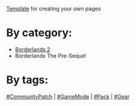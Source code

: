 [Template](https://github.com/bugworm/Categories/wiki/TEMPLATE) for creating your own pages
# By category:
* [Borderlands 2](https://github.com/bugworm/Categories/wiki/Borderlands-2)
* Borderlands The Pre-Sequel

# By tags:
[#CommunityPatch](https://github.com/bugworm/Categories/search?utf8=%E2%9C%93&q=%22%23CommunityPatch%22&type=Wikis) | [#GameMode](https://github.com/bugworm/Categories/search?q=%22%23GameMode%22&type=Wikis&utf8=%E2%9C%93) | [#Pack](https://github.com/bugworm/Categories/search?q=%22%23Pack%22&type=Wikis&utf8=%E2%9C%93) | [#Gear](https://github.com/bugworm/Categories/search?utf8=%E2%9C%93&q=%22%23Gear%22&type=Wikis)